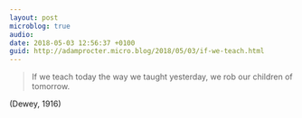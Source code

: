 ```yaml
---
layout: post
microblog: true
audio: 
date: 2018-05-03 12:56:37 +0100
guid: http://adamprocter.micro.blog/2018/05/03/if-we-teach.html
---
```

>If we teach today the way we taught yesterday, we rob our children of tomorrow. 

(Dewey, 1916)
